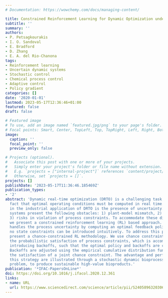 ```yaml
---
# Documentation: https://wowchemy.com/docs/managing-content/

title: Constrained Reinforcement Learning for Dynamic Optimization under Uncertainty
subtitle: ''
summary: ''
authors:
- P. Petsagkourakis
- I. O. Sandoval
- E. Bradford
- D. Zhang
- E. A. del Rio-Chanona
tags:
- Reinforcement learning
- Uncertain dynamic systems
- Stochastic control
- Chemical process control
- Adaptive control
- Policy gradient
categories: []
date: '2020-01-01'
lastmod: 2023-05-17T12:36:46+01:00
featured: false
draft: false

# Featured image
# To use, add an image named `featured.jpg/png` to your page's folder.
# Focal points: Smart, Center, TopLeft, Top, TopRight, Left, Right, BottomLeft, Bottom, BottomRight.
image:
  caption: ''
  focal_point: ''
  preview_only: false

# Projects (optional).
#   Associate this post with one or more of your projects.
#   Simply enter your project's folder or file name without extension.
#   E.g. `projects = ["internal-project"]` references `content/project/deep-learning/index.md`.
#   Otherwise, set `projects = []`.
projects: []
publishDate: '2023-05-17T11:36:46.185469Z'
publication_types:
- '2'
abstract: 'Dynamic real-time optimization (DRTO) is a challenging task due to the
  fact that optimal operating conditions must be computed in real time. The main bottleneck
  in the industrial application of DRTO is the presence of uncertainty. Many stochastic
  systems present the following obstacles: 1) plant-model mismatch, 2) process disturbances,
  3) risks in violation of process constraints. To accommodate these difficulties,
  we present a constrained reinforcement learning (RL) based approach. RL naturally
  handles the process uncertainty by computing an optimal feedback policy. However,
  no state constraints can be introduced intuitively. To address this problem, we
  present a chance-constrained RL methodology. We use chance constraints to guarantee
  the probabilistic satisfaction of process constraints, which is accomplished by
  introducing backoffs, such that the optimal policy and backoffs are computed simultaneously.
  Backoffs are adjusted using the empirical cumulative distribution function to guarantee
  the satisfaction of a joint chance constraint. The advantage and performance of
  this strategy are illustrated through a stochastic dynamic bioprocess optimization
  problem, to produce sustainable high-value bioproducts.'
publication: '*IFAC-PapersOnLine*'
doi: https://doi.org/10.1016/j.ifacol.2020.12.361
links:
- name: URL
  url: https://www.sciencedirect.com/science/article/pii/S2405896320306455
---
```

